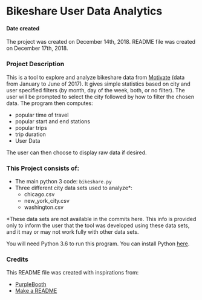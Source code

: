 # __Bikeshare User Data Analytics__

#### Date created
The project was created on December 14th, 2018.
README file was created on December 17th, 2018.

### Project Description
This is a tool to explore and analyze bikeshare data from [Motivate](https://www.motivateco.com) (data from January to June of 2017). It gives simple statistics based on city and user specified filters (by month, day of the week, both, or no filter). The user will be prompted to select the city followed by how to filter the chosen data. The program then computes:
- popular time of travel
- popular start and end stations
- popular trips
- trip duration
- User Data

The user can then choose to display raw data if desired.

### This Project consists of:
- The main python 3 code: `bikeshare.py`
- Three different city data sets used to analyze*:
  - chicago.csv
  - new_york_city.csv
  - washington.csv

\*These data sets are not available in the commits here. This info is provided only to inform the user that the tool was developed using these data sets, and it may or may not work fully with other data sets.

You will need Python 3.6 to run this program. You can install Python [here](https://www.python.org/downloads/).

### Credits
This README file was created with inspirations from:
- [PurpleBooth](https://gist.github.com/PurpleBooth/109311bb0361f32d87a2)
- [Make a README](https://www.makeareadme.com)
